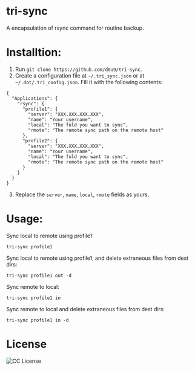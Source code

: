 # tri-sync
A encapsulation of rsync command for routine backup.

# Installtion:

1. Run `git clone https://github.com/d0u9/tri-sync`.
2. Create a configuration file at `~/.tri_sync.json` or at
   `~/.dot/.tri_config.json`. Fill it with the following contents:

```
{
  "Applications": {
    "rsync": {
      "profile1": {
        "server": "XXX.XXX.XXX.XXX",
        "name": "Your username",
        "local": "The fold you want to sync",
        "rmote": "The remote sync path on the remote host"
      },
      "profile2": {
        "server": "XXX.XXX.XXX.XXX",
        "name": "Your username",
        "local": "The fold you want to sync",
        "rmote": "The remote sync path on the remote host"
      }
    }
  }
}
```

3. Replace the `server`, `name`, `local`, `rmote` fields as yours.

# Usage:

Sync local to remote using profile1:

```
tri-sync profile1
```

Sync local to remote using profile1, and delete extraneous files from dest dirs:

```
tri-sync profile1 out -d
```

Sync remote to local:

```
tri-sync profile1 in
```

Sync remote to local and delete extraneous files from dest dirs:

```
tri-sync profile1 in -d
```

# License
![CC License](http://i.creativecommons.org/l/by-nc-sa/3.0/88x31.png)
